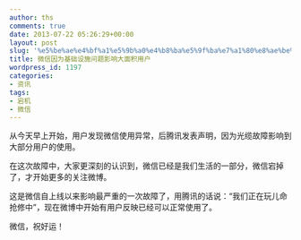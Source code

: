 ```yaml
---
author: ths
comments: true
date: 2013-07-22 05:26:29+00:00
layout: post
slug: '%e5%be%ae%e4%bf%a1%e5%9b%a0%e4%b8%ba%e5%9f%ba%e7%a1%80%e8%ae%be%e6%96%bd%e9%97%ae%e9%a2%98%e5%bd%b1%e5%93%8d%e5%a4%a7%e9%9d%a2%e7%a7%af%e7%94%a8%e6%88%b7'
title: 微信因为基础设施问题影响大面积用户
wordpress_id: 1197
categories:
- 资讯
tags:
- 宕机
- 微信
---
```


从今天早上开始，用户发现微信使用异常，后腾讯发表声明，因为光缆故障影响到大部分用户的使用。





在这次故障中，大家更深刻的认识到，微信已经是我们生活的一部分，微信宕掉了，才开始更多的关注微博。





这是微信自上线以来影响最严重的一次故障了，用腾讯的话说：“我们正在玩儿命抢修中”，现在微博中开始有用户反映已经可以正常使用了。





微信，祝好运！



